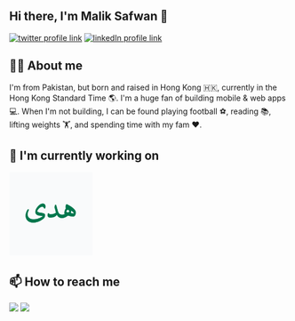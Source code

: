 ## Hi there, I'm Malik Safwan 👋

<!-- [![youtube channel link](https://img.shields.io/badge/YouTube-FF0000?style=for-the-badge&logo=youtube&logoColor=white)](put link here) -->
<!-- [![discord server link](https://img.shields.io/badge/Discord-7289DA?style=for-the-badge&logo=discord&logoColor=white)](put link here) -->
<!-- [![instagram profile link](https://img.shields.io/badge/Instagram-E4405F?style=for-the-badge&logo=instagram&logoColor=white)](put link here) -->
[![twitter profile link](https://img.shields.io/badge/Twitter-1DA1F2?style=for-the-badge&logo=twitter&logoColor=white)](https://twitter.com/safwanmalikkk)
[![linkedIn profile link](https://img.shields.io/badge/LinkedIn-094A90?style=for-the-badge&logo=twitter&logoColor=white)](https://x.com/safwanmalikkk)

## 🙋‍♂️ About me

I'm from Pakistan, but born and raised in Hong Kong 🇭🇰, currently in the Hong Kong Standard Time 🌎. I'm a huge fan of building mobile & web apps 💻. When I'm not building, I can be found playing football ⚽, reading 📚, lifting weights 🏋️, and spending time with my fam ❤️.

## 🔭 I'm currently working on

[<img src="assets/hudan_app.png" alt="hudan_app" height="150px">](https://github.com/ssafwann/hudan-app)

<!-- ## 🌱 I’m currently learning

[![chinese flag](assets/chinese-flag-round.svg)](https://www.duolingo.com/profile/bobbyg603)
[![spanish flag](assets/spanish-flag-round.svg)](https://www.duolingo.com/profile/bobbyg603) -->

<!-- ## 🔨 I've contributed to

[<img src="assets/bugsplat.png" height="50px">](https://github.com/BugSplat-Git) -->


<!-- ## ✍️ I've written about

[<img src="assets/super-forms.png" height="100px">](https://medium.com/itnext/angular-super-forms-password-confirmation-bd95906f220f) -->

<!-- 
## 💸 How to support me

 -->

## 📫 How to reach me

[<img src="assets/envelope.png" height="50px">](mailto:safwan917@gmail.com)
[<img src="assets/x.png" height="50px">](https://x.com/safwanmalikkk)

